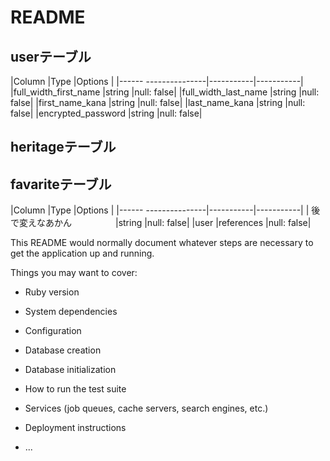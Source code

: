 # README

## userテーブル

|Column                |Type       |Options    |
|------ ---------------|-----------|-----------|
|full_width_first_name |string     |null: false|
|full_width_last_name  |string     |null: false|
|first_name_kana       |string     |null: false|
|last_name_kana        |string     |null: false|
|encrypted_password    |string     |null: false|

## heritageテーブル


## favariteテーブル

|Column                |Type       |Options    |
|------ ---------------|-----------|-----------|
| 後で変えなあかん　　　　　|string     |null: false|
|user                  |references      |null: false|


This README would normally document whatever steps are necessary to get the
application up and running.

Things you may want to cover:

* Ruby version

* System dependencies

* Configuration

* Database creation

* Database initialization

* How to run the test suite

* Services (job queues, cache servers, search engines, etc.)

* Deployment instructions

* ...
